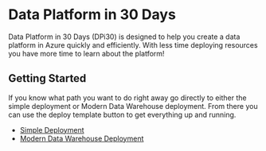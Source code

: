 # Data Platform in 30 Days

Data Platform in 30 Days (DPi30) is designed to help you create a data platform in Azure quickly and efficiently. With less time deploying resources you have more time to learn about the platform!

## Getting Started

If you know what path you want to do right away go directly to either the simple deployment or Modern Data Warehouse deployment. From there you can use the deploy template button to get everything up and running.

* [Simple Deployment](simple/)
* [Modern Data Warehouse Deployment](moderndatawarehouse/)